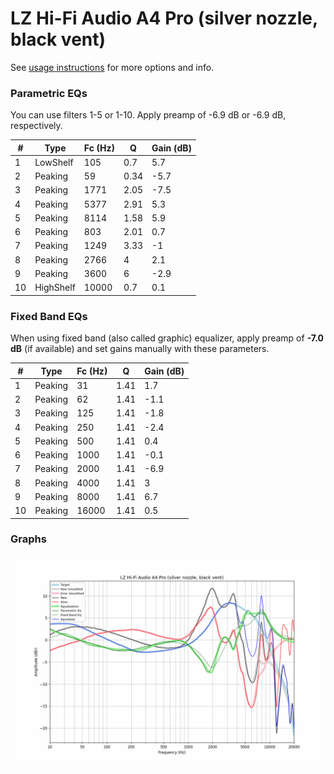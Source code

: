 # LZ Hi-Fi Audio A4 Pro (silver nozzle, black vent)
See [usage instructions](https://github.com/jaakkopasanen/AutoEq#usage) for more options and info.

### Parametric EQs
You can use filters 1-5 or 1-10. Apply preamp of -6.9 dB or -6.9 dB, respectively.

|   # | Type      |   Fc (Hz) |    Q |   Gain (dB) |
|-----|-----------|-----------|------|-------------|
|   1 | LowShelf  |       105 | 0.7  |         5.7 |
|   2 | Peaking   |        59 | 0.34 |        -5.7 |
|   3 | Peaking   |      1771 | 2.05 |        -7.5 |
|   4 | Peaking   |      5377 | 2.91 |         5.3 |
|   5 | Peaking   |      8114 | 1.58 |         5.9 |
|   6 | Peaking   |       803 | 2.01 |         0.7 |
|   7 | Peaking   |      1249 | 3.33 |        -1   |
|   8 | Peaking   |      2766 | 4    |         2.1 |
|   9 | Peaking   |      3600 | 6    |        -2.9 |
|  10 | HighShelf |     10000 | 0.7  |         0.1 |

### Fixed Band EQs
When using fixed band (also called graphic) equalizer, apply preamp of **-7.0 dB** (if available) and set gains manually with these parameters.

|   # | Type    |   Fc (Hz) |    Q |   Gain (dB) |
|-----|---------|-----------|------|-------------|
|   1 | Peaking |        31 | 1.41 |         1.7 |
|   2 | Peaking |        62 | 1.41 |        -1.1 |
|   3 | Peaking |       125 | 1.41 |        -1.8 |
|   4 | Peaking |       250 | 1.41 |        -2.4 |
|   5 | Peaking |       500 | 1.41 |         0.4 |
|   6 | Peaking |      1000 | 1.41 |        -0.1 |
|   7 | Peaking |      2000 | 1.41 |        -6.9 |
|   8 | Peaking |      4000 | 1.41 |         3   |
|   9 | Peaking |      8000 | 1.41 |         6.7 |
|  10 | Peaking |     16000 | 1.41 |         0.5 |

### Graphs
![](./LZ%20Hi-Fi%20Audio%20A4%20Pro%20(silver%20nozzle,%20black%20vent).png)
